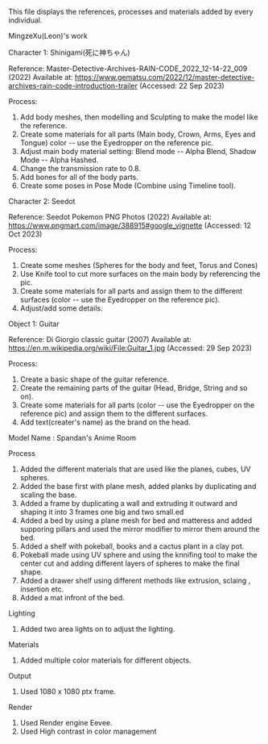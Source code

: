 This file displays the references, processes and materials added by every individual.

MingzeXu(Leon)'s work

Character 1: Shinigami(死に神ちゃん)

Reference: 
Master-Detective-Archives-RAIN-CODE_2022_12-14-22_009 (2022) Available at:
https://www.gematsu.com/2022/12/master-detective-archives-rain-code-introduction-trailer (Accessed: 22 Sep 2023)

Process:
1. Add body meshes, then modelling and Sculpting to make the model like the reference.
2. Create some materials for all parts (Main body, Crown, Arms, Eyes and Tongue) color -- use the Eyedropper on the reference pic.
3. Adjust main body material setting: Blend mode -- Alpha Blend, Shadow Mode -- Alpha Hashed.
4. Change the transmission rate to 0.8.
5. Add bones for all of the body parts.
6. Create some poses in Pose Mode (Combine using Timeline tool).

Character 2: Seedot

Reference:
Seedot Pokemon PNG Photos (2022) Available at:
https://www.pngmart.com/image/388915#google_vignette (Accessed: 12 Oct 2023)

Process:
1. Create some meshes (Spheres for the body and feet, Torus and Cones)
2. Use Knife tool to cut more surfaces on the main body by referencing the pic.
3. Create some materials for all parts and assign them to the different surfaces (color -- use the Eyedropper on the reference pic).
4. Adjust/add some details.


Object 1: Guitar

Reference:
Di Giorgio classic guitar (2007) Available at:
https://en.m.wikipedia.org/wiki/File:Guitar_1.jpg (Accessed: 29 Sep 2023)

Process:
1. Create a basic shape of the guitar reference.
2. Create the remaining parts of the guitar (Head, Bridge, String and so on).
3. Create some materials for all parts (color -- use the Eyedropper on the reference pic) and assign them to the different surfaces.
4. Add text(creater's name) as the brand on the head.

Model Name : Spandan's Anime Room

Process

1. Added the different materials that are used like the planes, cubes, UV spheres.
2. Added the base first with plane mesh, added planks by duplicating and scaling the base.
3. Added a frame by duplicating a wall and extruding it outward and shaping it into 3 frames one big and two small.ed
4. Added a bed by using a plane mesh for bed and matteress and added supporing pillars and used the mirror modifier to mirror them around the bed.
5. Added a shelf with pokeball, books and a cactus plant in a clay pot.
6. Pokeball made using UV sphere and using the knnifing tool to make the center cut and adding different layers of spheres to make the final shape.
7. Added a drawer shelf using different methods like extrusion, sclaing , insertion etc.
8. Added a mat infront of the bed.

Lighting 

1. Added two area lights on to adjust the lighting.

Materials

1. Added multiple color materials for different objects.

Output

1. Used 1080 x 1080 ptx frame.

Render

1. Used Render engine Eevee.
2. Used High contrast in color management
